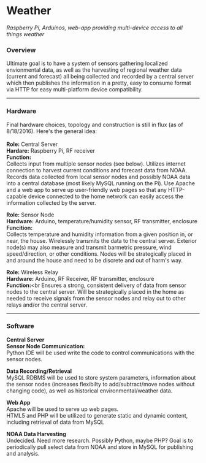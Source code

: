 # Weather
<i>Raspberry Pi, Arduinos, web-app providing multi-device access to all things weather</i>

<h3>Overview</h3>
Ultimate goal is to have a system of sensors gathering localized envionmental data, as well as the harvesting of regional weather data (current and forecast) all being collected and recorded by a central server which then publishes the information in a pretty, easy to consume format via HTTP for easy multi-platform device compatibility.
<hr>
<h3>Hardware</h3>
Final hardware choices, topology and construction is still in flux (as of 8/18/2016).  Here's the general idea:<br><br>
<B>Role:</b> Central Server<br>
<B>Hardare:</b> Raspberry Pi, RF receiver<br>
<B>Function:</b><br>
Collects input from multiple sensor nodes (see below). Utilizes internet connection to harvest current conditions and forecast data from NOAA.  Records data collected from local sensor nodes and possibly NOAA data into a central database (most likely MySQL running on the Pi). Use Apache and a web app to serve up user-friendly web pages so that any HTTP-capable device connected to the home network can easily access the information collected by the server.<br>

<B>Role:</b>  Sensor Node<br>
<B>Hardware:</b> Arduino, temperature/humidity sensor, RF transmitter, enclosure<br>
<B>Funcition:</b><br>
Collects temperature and humidity information from a given position in, or near, the house.  Wirelessly transmits the data to the central server. Exterior node(s) may also measure and transmit barmetric pressure, wind speed/direction, or other conditions. Nodes will be strategically placed in and around the house and need to be discrete and out of harm's way.

<b>Role:</b>  Wireless Relay<br>
<B>Hardware:</b> Arduino, RF Receiver, RF transmitter, enclosure<br>
<b>Function:</b><br
Ensures a strong, consistent delivery of data from sensor nodes to the central server.  Will be strategically placed in the home as needed to receive signals from the sensor nodes and relay out to other relays and/or the central server.
<hr>
<h3>Software</h3>
<b>Central Server</b><br>
<b>Sensor Node Communication:</b><br>
Python IDE will be used write the code to control communications with the sensor nodes.<br>

<b>Data Recording/Retrieval</b><br>
MySQL RDBMS will be used to store system parameters, information about the sensor nodes (increases flexibilty to add/subtract/move nodes without changing code), as well as historical environmental/weather data.<br>

<b>Web App</b><br>
Apache will be used to serve up web pages.<br>
HTML5 and PHP will be utilized to generate static and dynamic content, including retrieval of data from MySQL<br>

<b>NOAA Data Harvesting</b><br>
Undecided.  Need more research. Possibly Python, maybe PHP? Goal is to periodically pull select data from NOAA and store in MySQL for publishing and analysis.<br>


